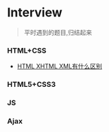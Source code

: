 # Interview

> 平时遇到的题目,归结起来

### HTML+CSS

- [HTML XHTML XML有什么区别](https://github.com/yym-yumeng123/Interview/issues/1)


### HTML5+CSS3



### JS



### Ajax
